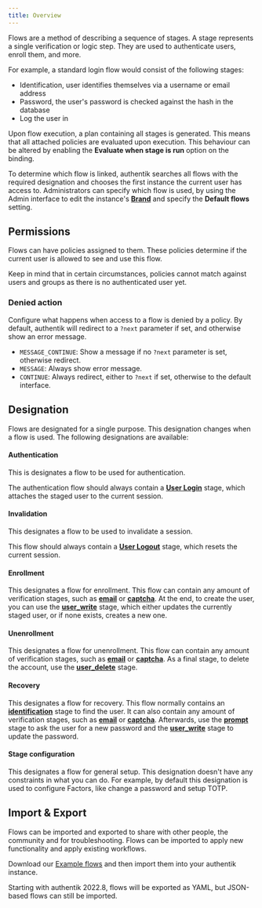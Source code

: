 ```yaml
---
title: Overview
---
```


Flows are a method of describing a sequence of stages. A stage represents a single verification or logic step. They are used to authenticate users, enroll them, and more.

For example, a standard login flow would consist of the following stages:

-   Identification, user identifies themselves via a username or email address
-   Password, the user's password is checked against the hash in the database
-   Log the user in

Upon flow execution, a plan containing all stages is generated. This means that all attached policies are evaluated upon execution. This behaviour can be altered by enabling the **Evaluate when stage is run** option on the binding.

To determine which flow is linked, authentik searches all flows with the required designation and chooses the first instance the current user has access to. Administrators can specify which flow is used, by using the Admin interface to edit the instance's [**Brand**](../core/brands.md) and specify the **Default flows** setting.

## Permissions

Flows can have policies assigned to them. These policies determine if the current user is allowed to see and use this flow.

Keep in mind that in certain circumstances, policies cannot match against users and groups as there is no authenticated user yet.

### Denied action

Configure what happens when access to a flow is denied by a policy. By default, authentik will redirect to a `?next` parameter if set, and otherwise show an error message.

-   `MESSAGE_CONTINUE`: Show a message if no `?next` parameter is set, otherwise redirect.
-   `MESSAGE`: Always show error message.
-   `CONTINUE`: Always redirect, either to `?next` if set, otherwise to the default interface.

## Designation

Flows are designated for a single purpose. This designation changes when a flow is used. The following designations are available:

#### Authentication

This is designates a flow to be used for authentication.

The authentication flow should always contain a [**User Login**](stages/user_login/index.md) stage, which attaches the staged user to the current session.

#### Invalidation

This designates a flow to be used to invalidate a session.

This flow should always contain a [**User Logout**](stages/user_logout.md) stage, which resets the current session.

#### Enrollment

This designates a flow for enrollment. This flow can contain any amount of verification stages, such as [**email**](stages/email/) or [**captcha**](stages/captcha/). At the end, to create the user, you can use the [**user_write**](stages/user_write.md) stage, which either updates the currently staged user, or if none exists, creates a new one.

#### Unenrollment

This designates a flow for unenrollment. This flow can contain any amount of verification stages, such as [**email**](stages/email/) or [**captcha**](stages/captcha/). As a final stage, to delete the account, use the [**user_delete**](stages/user_delete.md) stage.

#### Recovery

This designates a flow for recovery. This flow normally contains an [**identification**](stages/identification/) stage to find the user. It can also contain any amount of verification stages, such as [**email**](stages/email/) or [**captcha**](stages/captcha/).
Afterwards, use the [**prompt**](stages/prompt/) stage to ask the user for a new password and the [**user_write**](stages/user_write.md) stage to update the password.

#### Stage configuration

This designates a flow for general setup. This designation doesn't have any constraints in what you can do. For example, by default this designation is used to configure Factors, like change a password and setup TOTP.

## Import & Export

Flows can be imported and exported to share with other people, the community and for troubleshooting. Flows can be imported to apply new functionality and apply existing workflows.

Download our [Example flows](./examples/flows.md) and then import them into your authentik instance.

Starting with authentik 2022.8, flows will be exported as YAML, but JSON-based flows can still be imported.

